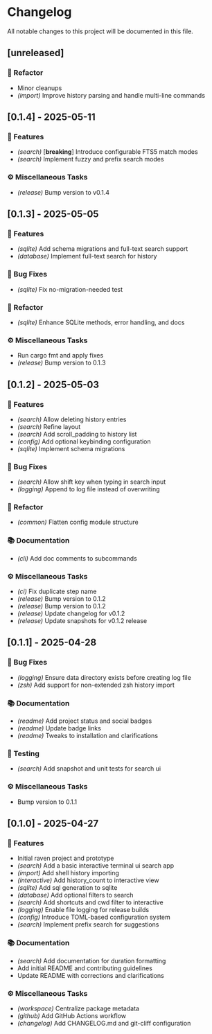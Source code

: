 # Changelog

All notable changes to this project will be documented in this file.

## [unreleased]

### 🚜 Refactor

- Minor cleanups
- *(import)* Improve history parsing and handle multi-line commands

## [0.1.4] - 2025-05-11

### 🚀 Features

- *(search)* [**breaking**] Introduce configurable FTS5 match modes
- *(search)* Implement fuzzy and prefix search modes

### ⚙️ Miscellaneous Tasks

- *(release)* Bump version to v0.1.4

## [0.1.3] - 2025-05-05

### 🚀 Features

- *(sqlite)* Add schema migrations and full-text search support
- *(database)* Implement full-text search for history

### 🐛 Bug Fixes

- *(sqlite)* Fix no-migration-needed test

### 🚜 Refactor

- *(sqlite)* Enhance SQLite methods, error handling, and docs

### ⚙️ Miscellaneous Tasks

- Run cargo fmt and apply fixes
- *(release)* Bump version to 0.1.3

## [0.1.2] - 2025-05-03

### 🚀 Features

- *(search)* Allow deleting history entries
- *(search)* Refine layout
- *(search)* Add scroll_padding to history list
- *(config)* Add optional keybinding configuration
- *(sqlite)* Implement schema migrations

### 🐛 Bug Fixes

- *(search)* Allow shift key when typing in search input
- *(logging)* Append to log file instead of overwriting

### 🚜 Refactor

- *(common)* Flatten config module structure

### 📚 Documentation

- *(cli)* Add doc comments to subcommands

### ⚙️ Miscellaneous Tasks

- *(ci)* Fix duplicate step name
- *(release)* Bump version to 0.1.2
- *(release)* Bump version to 0.1.2
- *(release)* Update changelog for v0.1.2
- *(release)* Update snapshots for v0.1.2 release

## [0.1.1] - 2025-04-28

### 🐛 Bug Fixes

- *(logging)* Ensure data directory exists before creating log file
- *(zsh)* Add support for non-extended zsh history import

### 📚 Documentation

- *(readme)* Add project status and social badges
- *(readme)* Update badge links
- *(readme)* Tweaks to installation and clarifications

### 🧪 Testing

- *(search)* Add snapshot and unit tests for search ui

### ⚙️ Miscellaneous Tasks

- Bump version to 0.1.1

## [0.1.0] - 2025-04-27

### 🚀 Features

- Initial raven project and prototype
- *(search)* Add a basic interactive terminal ui search app
- *(import)* Add shell history importing
- *(interactive)* Add history_count to interactive view
- *(sqlite)* Add sql generation to sqlite
- *(database)* Add optional filters to search
- *(search)* Add shortcuts and cwd filter to interactive
- *(logging)* Enable file logging for release builds
- *(config)* Introduce TOML-based configuration system
- *(search)* Implement prefix search for suggestions

### 📚 Documentation

- *(search)* Add documentation for duration formatting
- Add initial README and contributing guidelines
- Update README with corrections and clarifications

### ⚙️ Miscellaneous Tasks

- *(workspace)* Centralize package metadata
- *(github)* Add GitHub Actions workflow
- *(changelog)* Add CHANGELOG.md and git-cliff configuration

<!-- generated by git-cliff -->
